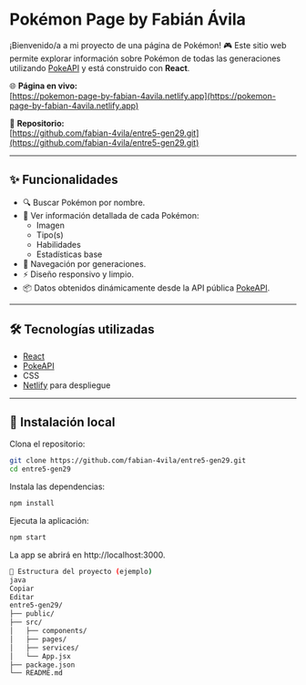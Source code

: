 # Pokémon Page by Fabián Ávila

¡Bienvenido/a a mi proyecto de una página de Pokémon! 🎮 Este sitio web permite explorar información sobre Pokémon de todas las generaciones utilizando [PokeAPI](https://pokeapi.co/) y está construido con **React**.

🌐 **Página en vivo:**  
[https://pokemon-page-by-fabian-4avila.netlify.app](https://pokemon-page-by-fabian-4avila.netlify.app)

📁 **Repositorio:**  
[https://github.com/fabian-4vila/entre5-gen29.git](https://github.com/fabian-4vila/entre5-gen29.git)

---

## ✨ Funcionalidades

- 🔍 Buscar Pokémon por nombre.
- 🧬 Ver información detallada de cada Pokémon:
  - Imagen
  - Tipo(s)
  - Habilidades
  - Estadísticas base
- 🔁 Navegación por generaciones.
- ⚡ Diseño responsivo y limpio.
- 📦 Datos obtenidos dinámicamente desde la API pública [PokeAPI](https://pokeapi.co/).

---

## 🛠️ Tecnologías utilizadas

- [React](https://reactjs.org/)
- [PokeAPI](https://pokeapi.co/)
- CSS
- [Netlify](https://www.netlify.com/) para despliegue

---

## 🚀 Instalación local

Clona el repositorio:

```bash
git clone https://github.com/fabian-4vila/entre5-gen29.git
cd entre5-gen29
```
Instala las dependencias:

```bash
npm install
```
Ejecuta la aplicación:

```bash
npm start
```
La app se abrirá en http://localhost:3000.
```bash
📁 Estructura del proyecto (ejemplo)
java
Copiar
Editar
entre5-gen29/
├── public/
├── src/
│   ├── components/
│   ├── pages/
│   ├── services/
│   └── App.jsx
├── package.json
└── README.md
```
